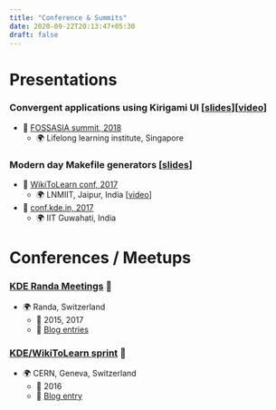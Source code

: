 ```yaml
---
title: "Conference & Summits"
date: 2020-09-22T20:13:47+05:30
draft: false
---
```



# Presentations

### Convergent applications using Kirigami UI [[slides](https://docs.google.com/presentation/d/1U96exbkwBs1x71Z3yOC0B_gzdoRoU8ErP9S8kdzokEU/edit?usp=sharing)][[video](https://www.youtube.com/watch?v=Df9hFzZl7Tc)]
- :office: [FOSSASIA summit, 2018](https://2018.fossasia.org)
    - :earth_africa: Lifelong learning institute, Singapore

### Modern day Makefile generators [[slides](https://docs.google.com/presentation/d/1y1hHNSonA_jyptVC_-j6jEgShVZMEyZuFEQWjGj4pQc/edit?usp=sharing)]
- :office: [WikiToLearn conf, 2017](https://india2017.wikitolearn.events)
    - :earth_africa: LNMIIT, Jaipur, India [[video](https://www.youtube.com/watch?v=tSN318rT-zs)]
- :office: [conf.kde.in, 2017](https://dot.kde.org/2017/01/12/confkdein-2017)
    - :earth_africa: IIT Guwahati, India


# Conferences / Meetups

### [KDE Randa Meetings](https://randa-meetings.ch) :link:
- :earth_africa: Randa, Switzerland
    - :calendar: 2015, 2017
    - :notebook: [Blog entries](https://tinvaan.wordpress.com/tag/randa/)


### [KDE/WikiToLearn sprint](https://dot.kde.org/2016/03/23/plasma-team-gets-physical) :link:
- :earth_africa: CERN, Geneva, Switzerland
    - :calendar: 2016
    - :notebook: [Blog entry](https://tinvaan.wordpress.com/2016/03/17/kde-sprint-geneva-2016)
